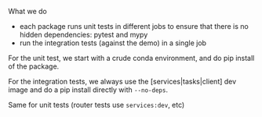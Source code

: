 What we do

* each package runs unit tests in different jobs to ensure that there is no hidden dependencies: pytest and mypy
* run the integration tests (against the demo) in a single job

For the unit test, we start with a crude conda environment, and do pip install of the package.

For the integration tests, we always use the [services|tasks|client] dev image and do a pip install directly with ``--no-deps``.

Same for unit tests (router tests use `services:dev`, etc)

